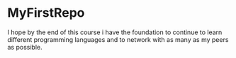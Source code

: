 # MyFirstRepo
I hope by the end of this course i have the foundation to continue to learn different programming languages and to network with as many as my peers as possible.
